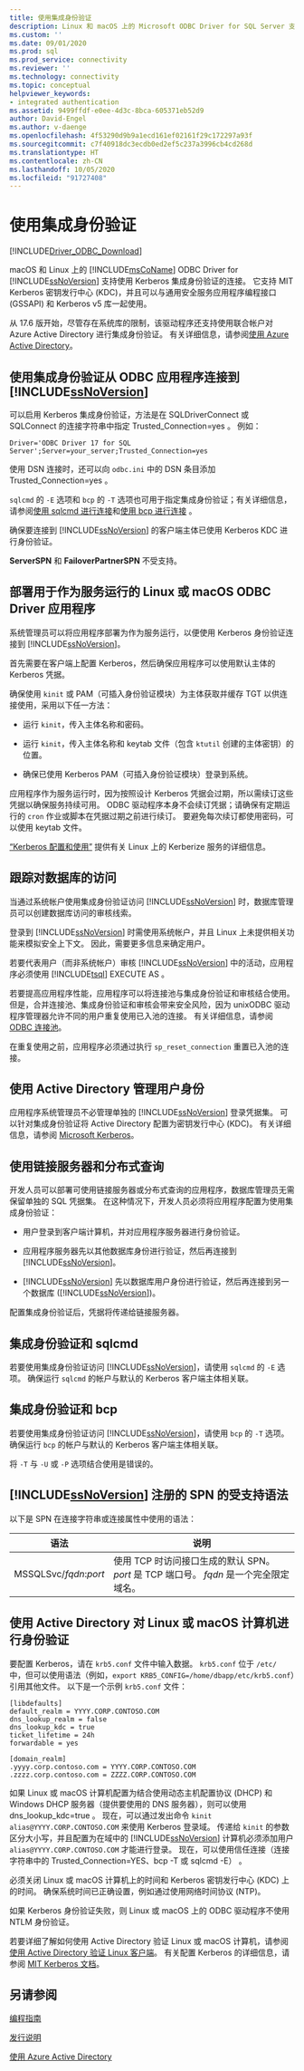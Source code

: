```yaml
---
title: 使用集成身份验证
description: Linux 和 macOS 上的 Microsoft ODBC Driver for SQL Server 支持使用 Kerberos 集成身份验证的连接。
ms.custom: ''
ms.date: 09/01/2020
ms.prod: sql
ms.prod_service: connectivity
ms.reviewer: ''
ms.technology: connectivity
ms.topic: conceptual
helpviewer_keywords:
- integrated authentication
ms.assetid: 9499ffdf-e0ee-4d3c-8bca-605371eb52d9
author: David-Engel
ms.author: v-daenge
ms.openlocfilehash: 4f53290d9b9a1ecd161ef02161f29c172297a93f
ms.sourcegitcommit: c7f40918dc3ecdb0ed2ef5c237a3996cb4cd268d
ms.translationtype: HT
ms.contentlocale: zh-CN
ms.lasthandoff: 10/05/2020
ms.locfileid: "91727408"
---
```

# <a name="using-integrated-authentication"></a>使用集成身份验证
[!INCLUDE[Driver_ODBC_Download](../../../includes/driver_odbc_download.md)]

macOS 和 Linux 上的 [!INCLUDE[msCoName](../../../includes/msconame_md.md)] ODBC Driver for [!INCLUDE[ssNoVersion](../../../includes/ssnoversion-md.md)] 支持使用 Kerberos 集成身份验证的连接。 它支持 MIT Kerberos 密钥发行中心 (KDC)，并且可以与通用安全服务应用程序编程接口 (GSSAPI) 和 Kerberos v5 库一起使用。

从 17.6 版开始，尽管存在系统库的限制，该驱动程序还支持使用联合帐户对 Azure Active Directory 进行集成身份验证。 有关详细信息，请参阅[使用 Azure Active Directory](../using-azure-active-directory.md)。

## <a name="using-integrated-authentication-to-connect-to-ssnoversion-from-an-odbc-application"></a>使用集成身份验证从 ODBC 应用程序连接到 [!INCLUDE[ssNoVersion](../../../includes/ssnoversion-md.md)]  

可以启用 Kerberos 集成身份验证，方法是在 SQLDriverConnect 或 SQLConnect 的连接字符串中指定 Trusted_Connection=yes    。 例如：  

```
Driver='ODBC Driver 17 for SQL Server';Server=your_server;Trusted_Connection=yes  
```
  
使用 DSN 连接时，还可以向 `odbc.ini` 中的 DSN 条目添加 Trusted_Connection=yes  。
  
`sqlcmd` 的 `-E` 选项和 `bcp` 的 `-T` 选项也可用于指定集成身份验证；有关详细信息，请参阅[使用 sqlcmd 进行连接](connecting-with-sqlcmd.md)和[使用 bcp 进行连接](connecting-with-bcp.md)   。

确保要连接到 [!INCLUDE[ssNoVersion](../../../includes/ssnoversion-md.md)] 的客户端主体已使用 Kerberos KDC 进行身份验证。
  
**ServerSPN** 和 **FailoverPartnerSPN** 不受支持。  
  
## <a name="deploying-a-linux-or-macos-odbc-driver-application-designed-to-run-as-a-service"></a>部署用于作为服务运行的 Linux 或 macOS ODBC Driver 应用程序

系统管理员可以将应用程序部署为作为服务运行，以便使用 Kerberos 身份验证连接到 [!INCLUDE[ssNoVersion](../../../includes/ssnoversion-md.md)]。  
  
首先需要在客户端上配置 Kerberos，然后确保应用程序可以使用默认主体的 Kerberos 凭据。

确保使用 `kinit` 或 PAM（可插入身份验证模块）为主体获取并缓存 TGT 以供连接使用，采用以下任一方法：  
  
-   运行 `kinit`，传入主体名称和密码。  
  
-   运行 `kinit`，传入主体名称和 keytab 文件（包含 `ktutil` 创建的主体密钥）的位置。  
  
-   确保已使用 Kerberos PAM（可插入身份验证模块）登录到系统。

应用程序作为服务运行时，因为按照设计 Kerberos 凭据会过期，所以需续订这些凭据以确保服务持续可用。 ODBC 驱动程序本身不会续订凭据；请确保有定期运行的 `cron` 作业或脚本在凭据过期之前进行续订。 要避免每次续订都使用密码，可以使用 keytab 文件。  
  
[“Kerberos 配置和使用”](https://commons.oreilly.com/wiki/index.php/Linux_in_a_Windows_World/Centralized_Authentication_Tools/Kerberos_Configuration_and_Use) 提供有关 Linux 上的 Kerberize 服务的详细信息。
  
## <a name="tracking-access-to-a-database"></a>跟踪对数据库的访问

当通过系统帐户使用集成身份验证访问 [!INCLUDE[ssNoVersion](../../../includes/ssnoversion-md.md)] 时，数据库管理员可以创建数据库访问的审核线索。  
  
登录到 [!INCLUDE[ssNoVersion](../../../includes/ssnoversion-md.md)] 时需使用系统帐户，并且 Linux 上未提供相关功能来模拟安全上下文。 因此，需要更多信息来确定用户。
  
若要代表用户（而非系统帐户）审核 [!INCLUDE[ssNoVersion](../../../includes/ssnoversion-md.md)] 中的活动，应用程序必须使用 [!INCLUDE[tsql](../../../includes/tsql-md.md)] EXECUTE AS  。  
  
若要提高应用程序性能，应用程序可以将连接池与集成身份验证和审核结合使用。 但是，合并连接池、集成身份验证和审核会带来安全风险，因为 unixODBC 驱动程序管理器允许不同的用户重复使用已入池的连接。 有关详细信息，请参阅 [ODBC 连接池](http://www.unixodbc.org/doc/conn_pool.html)。  

在重复使用之前，应用程序必须通过执行 `sp_reset_connection` 重置已入池的连接。  

## <a name="using-active-directory-to-manage-user-identities"></a>使用 Active Directory 管理用户身份

应用程序系统管理员不必管理单独的 [!INCLUDE[ssNoVersion](../../../includes/ssnoversion-md.md)] 登录凭据集。 可以针对集成身份验证将 Active Directory 配置为密钥发行中心 (KDC)。 有关详细信息，请参阅 [Microsoft Kerberos](/windows/desktop/SecAuthN/microsoft-kerberos)。

## <a name="using-linked-server-and-distributed-queries"></a>使用链接服务器和分布式查询

开发人员可以部署可使用链接服务器或分布式查询的应用程序，数据库管理员无需保留单独的 SQL 凭据集。 在这种情况下，开发人员必须将应用程序配置为使用集成身份验证：  
  
-   用户登录到客户端计算机，并对应用程序服务器进行身份验证。  
  
-   应用程序服务器先以其他数据库身份进行验证，然后再连接到 [!INCLUDE[ssNoVersion](../../../includes/ssnoversion-md.md)]。  
  
-   [!INCLUDE[ssNoVersion](../../../includes/ssnoversion-md.md)] 先以数据库用户身份进行验证，然后再连接到另一个数据库 ([!INCLUDE[ssNoVersion](../../../includes/ssnoversion-md.md)])。  
  
配置集成身份验证后，凭据将传递给链接服务器。  
  
## <a name="integrated-authentication-and-sqlcmd"></a>集成身份验证和 sqlcmd
若要使用集成身份验证访问 [!INCLUDE[ssNoVersion](../../../includes/ssnoversion-md.md)]，请使用 `sqlcmd` 的 `-E` 选项。 确保运行 `sqlcmd` 的帐户与默认的 Kerberos 客户端主体相关联。

## <a name="integrated-authentication-and-bcp"></a>集成身份验证和 bcp
若要使用集成身份验证访问 [!INCLUDE[ssNoVersion](../../../includes/ssnoversion-md.md)]，请使用 `bcp` 的 `-T` 选项。 确保运行 `bcp` 的帐户与默认的 Kerberos 客户端主体相关联。 
  
将 `-T` 与 `-U` 或 `-P` 选项结合使用是错误的。
  
## <a name="supported-syntax-for-an-spn-registered-by-ssnoversion"></a>[!INCLUDE[ssNoVersion](../../../includes/ssnoversion-md.md)] 注册的 SPN 的受支持语法

以下是 SPN 在连接字符串或连接属性中使用的语法：  

|语法|说明|  
|----------|---------------|  
|MSSQLSvc/*fqdn*:*port*|使用 TCP 时访问接口生成的默认 SPN。 *port* 是 TCP 端口号。 *fqdn* 是一个完全限定域名。|  
  
## <a name="authenticating-a-linux-or-macos-computer-with-active-directory"></a>使用 Active Directory 对 Linux 或 macOS 计算机进行身份验证

要配置 Kerberos，请在 `krb5.conf` 文件中输入数据。 `krb5.conf` 位于 `/etc/` 中，但可以使用语法（例如，`export KRB5_CONFIG=/home/dbapp/etc/krb5.conf`）引用其他文件。 以下是一个示例 `krb5.conf` 文件：  
  
```  
[libdefaults]  
default_realm = YYYY.CORP.CONTOSO.COM  
dns_lookup_realm = false  
dns_lookup_kdc = true  
ticket_lifetime = 24h  
forwardable = yes  
  
[domain_realm]  
.yyyy.corp.contoso.com = YYYY.CORP.CONTOSO.COM  
.zzzz.corp.contoso.com = ZZZZ.CORP.CONTOSO.COM  
```  
  
如果 Linux 或 macOS 计算机配置为结合使用动态主机配置协议 (DHCP) 和 Windows DHCP 服务器（提供要使用的 DNS 服务器），则可以使用 dns_lookup_kdc=true  。 现在，可以通过发出命令 `kinit alias@YYYY.CORP.CONTOSO.COM` 来使用 Kerberos 登录域。 传递给 `kinit` 的参数区分大小写，并且配置为在域中的 [!INCLUDE[ssNoVersion](../../../includes/ssnoversion-md.md)] 计算机必须添加用户 `alias@YYYY.CORP.CONTOSO.COM` 才能进行登录。 现在，可以使用信任连接（连接字符串中的 Trusted_Connection=YES、bcp -T 或 sqlcmd -E）    。  
  
必须关闭 Linux 或 macOS 计算机上的时间和 Kerberos 密钥发行中心 (KDC) 上的时间。 确保系统时间已正确设置，例如通过使用网络时间协议 (NTP)。  

如果 Kerberos 身份验证失败，则 Linux 或 macOS 上的 ODBC 驱动程序不使用 NTLM 身份验证。  

若要详细了解如何使用 Active Directory 验证 Linux 或 macOS 计算机，请参阅[使用 Active Directory 验证 Linux 客户端](/previous-versions/technet-magazine/dd228986(v=msdn.10)#id0060048)。 有关配置 Kerberos 的详细信息，请参阅 [MIT Kerberos 文档](https://web.mit.edu/kerberos/krb5-1.12/doc/index.html)。

## <a name="see-also"></a>另请参阅  
[编程指南](programming-guidelines.md)

[发行说明](release-notes-odbc-sql-server-linux-mac.md)

[使用 Azure Active Directory](../using-azure-active-directory.md)